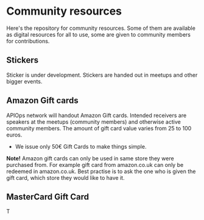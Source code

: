 # Community resources

Here's the repository for community resources. Some of them are available as digital resources for all to use, some are given to community members for contributions. 

## Stickers

Sticker is under development. Stickers are handed out in meetups and other bigger events. 

## Amazon Gift cards

APIOps network will handout Amazon Gift cards. Intended receivers are speakers at the meetups (community members) and otherwise active community members. The amount of gift card value varies from 25 to 100 euros. 

* We issue only 50€ Gift Cards to make things simple. 

**Note!** Amazon gift cards can only be used in same store they were purchased from. For example gift card from amazon.co.uk can only be redeemed in amazon.co.uk. Best practise is to ask the one who is given the gift card, which store they would like to have it. 

## MasterCard Gift Card 

T
